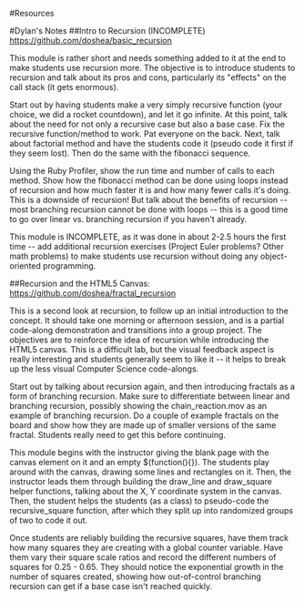 #Resources

#Dylan's Notes
##Intro to Recursion (INCOMPLETE)
https://github.com/doshea/basic_recursion

This module is rather short and needs something added to it at the end to make students use recursion more. The objective is to introduce students to recursion and talk about its pros and cons, particularly its "effects" on the call stack (it gets enormous).

Start out by having students make a very simply recursive function (your choice, we did a rocket countdown), and let it go infinite. At this point, talk about the need for not only a recursive case but also a base case. Fix the recursive function/method to work. Pat everyone on the back. Next, talk about factorial method and have the students code it (pseudo code it first if they seem lost). Then do the same with the fibonacci sequence.

Using the Ruby Profiler, show the run time and number of calls to each method. Show how the fibonacci method can be done using loops instead of recursion and how much faster it is and how many fewer calls it's doing. This is a downside of recursion! But talk about the benefits of recursion -- most branching recursion cannot be done with loops -- this is a good time to go over linear vs. branching recursion if you haven't already.

This module is INCOMPLETE, as it was done in about 2-2.5 hours the first time -- add additional recursion exercises (Project Euler problems? Other math problems) to make students use recursion without doing any object-oriented programming.

##Recursion and the HTML5 Canvas:
https://github.com/doshea/fractal_recursion

This is a second look at recursion, to follow up an initial introduction to the concept. It should take one morning or afternoon session, and is a partial code-along demonstration and transitions into a group project. The objectives are to reinforce the idea of recursion while introducing the HTML5 canvas. This is a difficult lab, but the visual feedback aspect is really interesting and students generally seem to like it -- it helps to break up the less visual Computer Science code-alongs.

Start out by talking about recursion again, and then introducing fractals as a form of branching recursion. Make sure to differentiate between linear and branching recursion, possibly showing the chain_reaction.mov as an example of branching recursion. Do a couple of example fractals on the board and show how they are made up of smaller versions of the same fractal. Students really need to get this before continuing.

This module begins with the instructor giving the blank page with the canvas element on it and an empty $(function(){}). The students play around with the canvas, drawing some lines and rectangles on it. Then, the instructor leads them through building the draw_line and draw_square helper functions, talking about the X, Y coordinate system in the canvas. Then, the student helps the students (as a class) to pseudo-code the recursive_square function, after which they split up into randomized groups of two to code it out.

Once students are reliably building the recursive squares, have them track how many squares they are creating with a global counter variable. Have them vary their square scale ratios and record the different numbers of squares for 0.25 - 0.65. They should notice the exponential growth in the number of squares created, showing how out-of-control branching recursion can get if a base case isn't reached quickly.